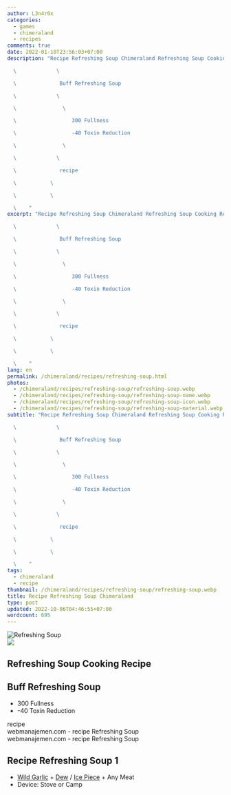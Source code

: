 ```yaml
---
author: L3n4r0x
categories:
  - games
  - chimeraland
  - recipes
comments: true
date: 2022-01-10T23:56:03+07:00
description: "Recipe Refreshing Soup Chimeraland Refreshing Soup Cooking Recipe

  \             \ 

  \              Buff Refreshing Soup

  \             \ 

  \               \ 

  \                  300 Fullness

  \                  -40 Toxin Reduction

  \               \ 

  \             \ 

  \              recipe

  \           \ 

  \           \ 

  \    "
excerpt: "Recipe Refreshing Soup Chimeraland Refreshing Soup Cooking Recipe

  \             \ 

  \              Buff Refreshing Soup

  \             \ 

  \               \ 

  \                  300 Fullness

  \                  -40 Toxin Reduction

  \               \ 

  \             \ 

  \              recipe

  \           \ 

  \           \ 

  \    "
lang: en
permalink: /chimeraland/recipes/refreshing-soup.html
photos:
  - /chimeraland/recipes/refreshing-soup/refreshing-soup.webp
  - /chimeraland/recipes/refreshing-soup/refreshing-soup-name.webp
  - /chimeraland/recipes/refreshing-soup/refreshing-soup-icon.webp
  - /chimeraland/recipes/refreshing-soup/refreshing-soup-material.webp
subtitle: "Recipe Refreshing Soup Chimeraland Refreshing Soup Cooking Recipe

  \             \ 

  \              Buff Refreshing Soup

  \             \ 

  \               \ 

  \                  300 Fullness

  \                  -40 Toxin Reduction

  \               \ 

  \             \ 

  \              recipe

  \           \ 

  \           \ 

  \    "
tags:
  - chimeraland
  - recipe
thumbnail: /chimeraland/recipes/refreshing-soup/refreshing-soup.webp
title: Recipe Refreshing Soup Chimeraland
type: post
updated: 2022-10-06T04:46:55+07:00
wordcount: 695
---
```


<link
  rel="stylesheet"
  href="https://rawcdn.githack.com/dimaslanjaka/Web-Manajemen/870a349/css/bootstrap-5-3-0-alpha3-wrapper.css"
/>
<section id="bootstrap-wrapper">
  <div data-bs-theme="dark">
    <div class="card mb-2">
      <div class="card-body">
        <div class="row g-0">
          <div class="col-sm-4 position-relative mb-2">
            <img
              src="https://www.webmanajemen.com/chimeraland/recipes/refreshing-soup/refreshing-soup-material.webp"
              class="card-img fit-cover w-100 h-100"
              alt="Refreshing Soup"
              data-fancybox="true"
            />
          </div>
          <div class="col-sm-8 mb-2">
            <div class="card-body">
              <div class="d-flex flex-row align-items-center mb-3">
                <img
                  class="d-inline-block me-2"
                  src="https://www.webmanajemen.com/chimeraland/recipes/refreshing-soup/refreshing-soup-icon.webp"
                  width="auto"
                  height="auto"
                  style="vertical-align: middle"
                />
                <h2 class="fs-5">Refreshing Soup Cooking Recipe</h2>
              </div>
              <h2 class="card-title fs-5">Buff Refreshing Soup</h2>
              <div class="card-text">
                <ul>
                  <li>300 Fullness</li>
                  <li>-40 Toxin Reduction</li>
                </ul>
              </div>
              <span class="badge rounded-pill">recipe</span>
            </div>
            <div class="card-footer text-end text-muted mt-auto">
              webmanajemen.com - recipe Refreshing Soup
            </div>
          </div>
        </div>
      </div>
      <div class="card-footer text-end text-muted">
        webmanajemen.com - recipe Refreshing Soup
      </div>
    </div>
    <div class="row mb-2">
      <div class="col-12 col-lg-6 recipe-item mb-2">
        <div class="card">
          <div class="card-body">
            <h2 class="card-title fs-5">Recipe Refreshing Soup 1</h2>
            <div class="card-text">
              <ul>
                <li>
                  <a
                    class="text-decoration-none text-primary"
                    href="/chimeraland/materials/wild-garlic.html"
                    >Wild Garlic</a
                  ><span> + </span
                  ><a
                    class="text-decoration-none text-primary"
                    href="/chimeraland/materials/dew.html"
                    >Dew</a
                  ><span> / </span
                  ><a
                    class="text-decoration-none text-primary"
                    href="/chimeraland/materials/ice-piece.html"
                    >Ice Piece</a
                  ><span> + </span>Any Meat
                </li>
                <li>Device: Stove or Camp</li>
              </ul>
            </div>
          </div>
        </div>
      </div>
    </div>
  </div>
</section>